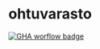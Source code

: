 # ohtuvarasto
[![GHA worflow badge](https://github.com/mollila666/ohtuvarasto/workflows/CI/badge.svg)](https://github.com/mollila666/ohtuvarasto/actions)
